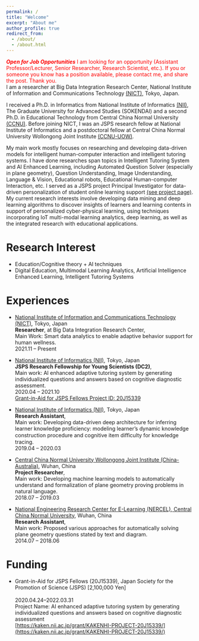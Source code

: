```yaml
---
permalink: /
title: "Welcome"
excerpt: "About me"
author_profile: true
redirect_from: 
  - /about/
  - /about.html
---
```

<font color=red>**_Open for Job Opportunities_** I am looking for an opportunity (Assistant Professor/Lecturer, Senior Researcher, Research Scientist, etc.). If you or someone you know has a position available, please contact me, and share the post. Thank you. </font>
<br/>
I am a researcher at Big Data Integration Research Center, National Institute of Information and Communications Technology [(NICT)](https://bdirc.nict.go.jp/en/), Tokyo, Japan.

I received a Ph.D. in Informatics from National Institute of Informatics [(NII)](https://www.nii.ac.jp/en/), The Graduate University for Advanced Studies (SOKENDAI) and a second Ph.D. in Educational Technology from Central China Normal University [(CCNU)](http://foaie.ccnu.edu.cn/Home/index.htm). Before joining NICT, I was an JSPS research fellow at National Institute of Informatics and a postdoctoral fellow at Central China Normal University Wollongong Joint Institute [(CCNU-UOW)](http://uowji.ccnu.edu.cn/en/Home.htm).

My main work mostly focuses on researching and developing data-driven models for intelligent human-computer interaction and intelligent tutoring systems. I have done researches span topics in Intelligent Tutoring System and AI Enhanced Learning, including Automated Question Solver (especially in plane geometry), Question Understanding, Image Understanding, Language & Vision, Educational robots, Educational Human-computer Interaction, etc. I served as a JSPS project Principal Investigator for data-driven personalization of student online learning support [(see project page)](https://kaken.nii.ac.jp/grant/KAKENHI-PROJECT-20J15339/). My current research interests involve developing data mining and deep learning algorithms to discover insights of learners and learning contents in support of personalized cyber-physical learning, using techniques incorporating IoT multi-modal learning analytics, deep learning, as well as the integrated research with educational applications.

Research Interest
======
- Education/Cognitive theory +  AI techniques
- Digital Education, Multimodal Learning Analytics, Artificial Intelligence Enhanced Learning, Intelligent Tutoring Systems


Experiences
======

- <u>National Institute of Information and Communications Technology (NICT)</u>, Tokyo, Japan 
  <br/>
  **Researcher**, at Big Data Integration Research Center,
  <br/>
  Main Work: Smart data analytics to enable adaptive behavior support for human wellness.
  <br/>
  2021.11 – Present 
  
  
- <u>National Institute of Informatics (NII)</u>, Tokyo, Japan
  <br/>
  **JSPS Research Fellowship for Young Scientists (DC2)**,  
  Main work: AI enhanced adaptive tutoring system by generating individualized questions and answers based on cognitive diagnostic assessment.
  <br/>
  2020.04 – 2021.10
  <br/>
  [Grant-in-Aid for JSPS Fellows Project ID: 20J15339](https://kaken.nii.ac.jp/grant/KAKENHI-PROJECT-20J15339/)
  

- <u>National Institute of Informatics (NII)</u>, Tokyo, Japan
  <br/>
  **Research Assistant**,
  <br/>
  Main work: Developing data-driven deep architecture for inferring learner knowledge proficiency: modeling learner’s dynamic knowledge construction procedure and cognitive item diﬀiculty for knowledge tracing.
  <br/>
  2019.04 – 2020.03 


- <u>Central China Normal University Wollongong Joint Institute (China-Australia)</u>, Wuhan, China
  <br/>
  **Project Researcher**,
  <br/>
  Main work: Developing machine learning models to automatically understand and formalization of plane geometry proving problems in natural language.
  <br/>
  2018.07 – 2019.03
  
  
- <u>National Engineering Research Center for E-Learning (NERCEL), Central China Normal University</u>, Wuhan, China
  <br/>
  **Research Assistant**,
  <br/>
  Main work: Proposed various approaches for automatically solving plane geometry questions stated by text and diagram.
  <br/>
  2014.07 – 2018.06
  
Funding
======

- Grant-in-Aid for JSPS Fellows (20J15339), Japan Society for the Promotion of Science (JSPS) [2,100,000 Yen]	
  <br/>
  2020.04.24–2022.03.31 
  <br/>
  Project Name: AI enhanced adaptive tutoring system by generating individualized questions and answers based on cognitive diagnostic assessment
  <br/>
  [https://kaken.nii.ac.jp/grant/KAKENHI-PROJECT-20J15339/](https://kaken.nii.ac.jp/grant/KAKENHI-PROJECT-20J15339/)
  

  
